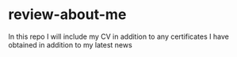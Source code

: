 # review-about-me
In this repo I will include my CV in addition to any certificates I have obtained in addition to my latest news

